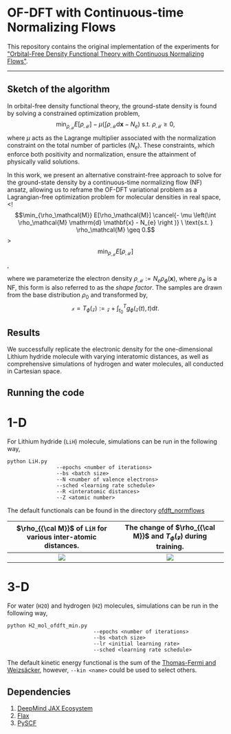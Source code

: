 # OF-DFT with Continuous-time Normalizing Flows

This repository contains the original implementation of the experiments for ["Orbital-Free Density Functional Theory with Continuous Normalizing Flows"](archive).

--------------------

## Sketch of the algorithm

In orbital-free density functional theory, the ground-state density is found by solving a constrained optimization problem,
    $$\min_{\rho_\mathcal{M}}  E[\rho_\mathcal{M}] - \mu \left(\int \rho_\mathcal{M} \mathrm{d} \mathbf{x} - N_{e} \right ) \ \text{s.t. } \rho_\mathcal{M} \geq 0,$$ 
where $\mu$ acts as the Lagrange multiplier associated with the normalization constraint on the total number of particles $\left(N_{e}\right)$. These constraints, which enforce both positivity and normalization, 
ensure the attainment of physically valid solutions.

In this work, we present an alternative constraint-free approach to solve for the ground-state density by a continuous-time normalizing flow (NF) ansatz, allowing us to reframe the OF-DFT variational problem as a Lagrangian-free optimization problem for molecular densities in real space,
<!    $$\min_{\rho_\mathcal{M}}  E[\rho_\mathcal{M}] \cancel{- \mu \left(\int \rho_\mathcal{M} \mathrm{d} \mathbf{x} - N_{e} \right )} \ \text{s.t. } \rho_\mathcal{M} \geq 0.$$  >
$$\min_{\rho_\mathcal{M}}  E[\rho_\mathcal{M}]$$,

where we parameterize the electron density $\rho_\mathcal{M} := N_{e}  \rho_{\phi}(\mathbf{x})$, where $\rho_{\phi}$ is a NF, this form is also referred to as the *shape factor*. The samples are drawn from the base distribution $\rho_0$ and transformed by, $$\mathcal{x} = T_\phi(\mathcal{z}) := \mathcal{z} + \int_{t_{0}}^{T} g_\phi(\mathcal{z}(t),t) \mathrm{d}t.$$

## Results

We successfully replicate the electronic density for the one-dimensional Lithium hydride molecule with varying interatomic distances, as well as comprehensive simulations of hydrogen and water molecules, all conducted in
Cartesian space.

## Running the code 

# 1-D 
For Lithium hydride ($\texttt{LiH}$) molecule, simulations can be run in the following way, 
```
python LiH.py
                --epochs <number of iterations>
                --bs <batch size>
                --N <number of valence electrons>
                --sched <learning rate schedule>
                --R <interatomic distances>
                --Z <atomic number> 
```
The default functionals can be found in the directory [ofdft_normflows](https://github.com/RodrigoAVargasHdz/ofdft_normflows/tree/ml4phys2023/ofdft_normflows#readme)

|$\rho_{{\cal M}}$ of $\texttt{LiH}$ for various inter-atomic distances.|The change of $\rho_{{\cal M}}$ and $T_\phi(\mathcal{z})$ during training.|
|:--:|:--:|
|![](https://github.com/RodrigoAVargasHdz/ofdft_normflows/blob/ml4phys2023/Assets/Figure_1.png)|![](https://github.com/RodrigoAVargasHdz/ofdft_normflows/blob/ml4phys2023/Assets/neural_ode_2_gif.gif)|

# 3-D 
For water ($\texttt{H2O}$) and hydrogen ($\texttt{H2}$) molecules, simulations can be run in the following way,
```
python H2_mol_ofdft_min.py
                            --epochs <number of iterations>
                            --bs <batch size>
                            --lr <initial learning rate>
                            --sched <learning rate schedule>          
```
The default kinetic energy functional is the sum of the [Thomas-Fermi and Weizsäcker](https://github.com/RodrigoAVargasHdz/ofdft_normflows/tree/ml4phys2023/ofdft_normflows#readme), however, ``` --kin <name> ``` could be used to select others. 

## Dependencies

1. [DeepMind JAX Ecosystem]([jax.readthedocs.io/](https://deepmind.google/discover/blog/using-jax-to-accelerate-our-research/))
2. [Flax](flax.readthedocs.io/)
6. [PySCF](pyscf.org/)
